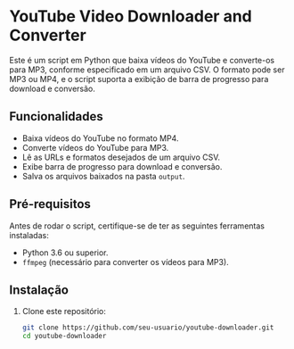# YouTube Video Downloader and Converter

Este é um script em Python que baixa vídeos do YouTube e converte-os para MP3, conforme especificado em um arquivo CSV. O formato pode ser MP3 ou MP4, e o script suporta a exibição de barra de progresso para download e conversão.

## Funcionalidades

- Baixa vídeos do YouTube no formato MP4.
- Converte vídeos do YouTube para MP3.
- Lê as URLs e formatos desejados de um arquivo CSV.
- Exibe barra de progresso para download e conversão.
- Salva os arquivos baixados na pasta `output`.

## Pré-requisitos

Antes de rodar o script, certifique-se de ter as seguintes ferramentas instaladas:

- Python 3.6 ou superior.
- `ffmpeg` (necessário para converter os vídeos para MP3).

## Instalação

1. Clone este repositório:

   ```bash
   git clone https://github.com/seu-usuario/youtube-downloader.git
   cd youtube-downloader
